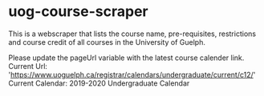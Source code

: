 # uog-course-scraper
 This is a webscraper that lists the course name, pre-requisites, restrictions and course credit of all courses in the University of Guelph.

 Please update the pageUrl variable with the latest course calender link.
 Current Url: 'https://www.uoguelph.ca/registrar/calendars/undergraduate/current/c12/'
 Current Calendar: 2019-2020 Undergraduate Calendar
